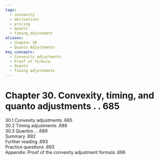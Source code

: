 ```yaml
---
tags:
  - convexity
  - derivatives
  - pricing
  - quanto
  - timing_adjustment
aliases:
  - Chapter 30
  - Quanto Adjustments
key_concepts:
  - Convexity adjustments
  - Proof of formula
  - Quanto
  - Timing adjustments
---
```


# Chapter 30. Convexity, timing, and quanto adjustments . . 685  

30.1 Convexity adjustments .685   
30.2 Timing adjustments .688   
30.3 Quantos .. .689   
Summary .692   
Further reading .693   
Practice questions .693   
Appendix: Proof of the convexity adjustment formula .696  
